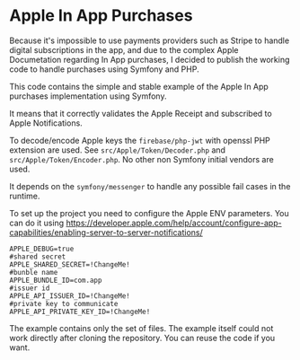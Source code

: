 # Apple In App Purchases

Because it's impossible to use payments providers such as Stripe to handle digital subscriptions in the app, and due to the complex Apple Documetation regarding In App purchases,
I decided to publish the working code to handle purchases using Symfony and PHP.

This code contains the simple and stable example of the Apple In App purchases implementation using Symfony.

It means that it correctly validates the Apple Receipt and subscribed to Apple Notifications.

To decode/encode Apple keys the `firebase/php-jwt` with openssl PHP extension are used.
See `src/Apple/Token/Decoder.php` and `src/Apple/Token/Encoder.php`. No other non Symfony initial vendors are used.

It depends on the `symfony/messenger` to handle any possible fail cases in the runtime.

To set up the project you need to configure the Apple ENV parameters.
You can do it using https://developer.apple.com/help/account/configure-app-capabilities/enabling-server-to-server-notifications/

```
APPLE_DEBUG=true
#shared secret
APPLE_SHARED_SECRET=!ChangeMe!
#bunble name
APPLE_BUNDLE_ID=com.app
#issuer id
APPLE_API_ISSUER_ID=!ChangeMe!
#private key to communicate
APPLE_API_PRIVATE_KEY_ID=!ChangeMe!
```

The example contains only the set of files. The example itself could not work directly after cloning the repository. You can reuse the code if you want.
